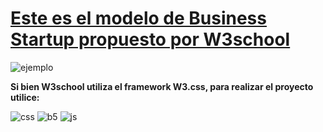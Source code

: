 # [Este es el modelo de Business Startup propuesto por W3school](https://www.w3schools.com/howto/howto_website_business.asp)
![ejemplo](https://github.com/SaraEOlivera/w3schools-business-website-template/assets/98133353/8cfc152a-91ca-441d-bf02-970610f45821)



**Si bien W3school utiliza el framework W3.css, para realizar el proyecto utilice:**


![css](https://github.com/SaraEOlivera/w3schools-business-website-template/assets/98133353/533dceb1-6f89-433a-9c3a-afa571ed7cf4) ![b5](https://github.com/SaraEOlivera/w3schools-business-website-template/assets/98133353/e7a58dd7-45e4-4d42-8d87-87adfa352048)  ![js](https://github.com/SaraEOlivera/w3schools-business-website-template/assets/98133353/8809e131-c41d-4aa9-8964-106fb12fc84d)
